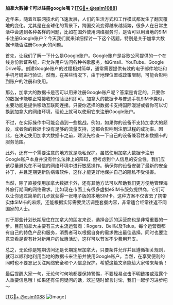 **加拿大數據卡可以註冊google嗎？[[TG💪+ @esim1088](https://t.me/s/esim1088)]**

近年来，随着互联网技术的飞速发展，人们的生活方式和工作模式都发生了翻天覆地的变化。尤其是在全球化的背景下，跨国交流变得越来越频繁，很多人在日常生活中会遇到各种各样的问题，比如在国外使用网络服务时，是否可以用当地的SIM卡注册Google账户？今天我们就来详细探讨一下这个话题，特别是关于加拿大数据卡能否注册Google的问题。

首先，让我们了解一下什么是Google账户。Google账户是谷歌公司提供的一个在线身份验证系统，它允许用户访问各种谷歌服务，如Gmail、YouTube、Google Drive等。创建Google账户的过程相对简单，通常需要提供有效的电子邮件地址和手机号码进行验证。然而，在某些情况下，由于地理位置或政策限制，可能会影响到账户的注册和使用。

那么，加拿大的数据卡是否可以用来注册Google账户呢？答案是肯定的，只要你的数据卡能够正常接收短信验证码即可。加拿大的数据卡与普通手机SIM卡类似，主要功能是提供移动互联网连接。只要你选择的数据卡支持国际漫游或者你可以切换到加拿大的网络环境，理论上就可以使用它来注册Google账户。

不过，在实际操作中可能会遇到一些挑战。例如，如果你的设备不支持加拿大的频段，或者你的数据卡没有足够的流量支持，这都会影响到注册过程的成功率。因此，在决定使用加拿大数据卡之前，建议先检查一下自己的设备兼容性和数据卡的服务范围。

此外，还有一个需要注意的地方就是隐私保护。虽然使用加拿大数据卡注册Google账户本身并没有什么法律上的障碍，但考虑到个人信息的安全性，我们应该尽量避免在不可信的网络环境中进行敏感操作。确保你的设备安装了最新的安全补丁，并且定期更新防病毒软件，这样才能更好地保护自己的隐私不受侵害。

当然，除了直接使用加拿大数据卡外，还有其他方法可以帮助我们更方便地管理海外旅行期间的网络需求。比如现在市面上有很多虚拟eSIM卡服务提供商，它们可以让你通过简单的几步就获得一张电子版的本地SIM卡。这种方案不仅省去了携带实体SIM卡的麻烦，还能根据实际需要灵活调整套餐内容，非常适合经常往返不同国家的人士。

对于那些计划长期居住在加拿大的朋友来说，选择合适的运营商也是非常重要的一步。目前加拿大主要有三大主流运营商：Rogers、Bell以及Telus。每个运营商都有自己的特色产品和服务，消费者可以根据自身的需求做出最佳选择。同时也要注意查看是否有针对新用户的优惠活动，这样可以节省不少费用开支。

总之，无论你是短期访问还是长期定居加拿大，只要条件允许并且遵循相关规则，就可以顺利地利用当地的数据卡来注册并使用Google账户。当然，在享受便利的同时也不要忘记关注网络安全和个人信息保护。希望这篇文章能给大家带来帮助！

最后提醒大家一句，无论何时何地都要保持警惕，不要轻易点击不明链接或泄露个人重要信息哦！如果还有任何疑问的话，欢迎随时留言讨论，我们一起学习进步吧～

[[TG💪+ @esim1088](https://t.me/s/esim1088) ![Image](https://i.postimg.cc/4NQfJmqS/Snipaste-2025-05-13-00-14-12.png)]